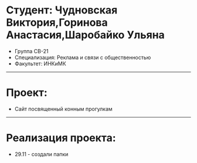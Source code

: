 # Студент: Чудновская Виктория,Горинова Анастасия,Шаробайко Ульяна
- Группа СВ-21
- Специализация: Реклама и связи с общественностью
- Факультет: ИНКиМК
---
# Проект:
- Сайт посвященный конным прогулкам
---
# Реализация проекта:
- 29.11 - создали папки